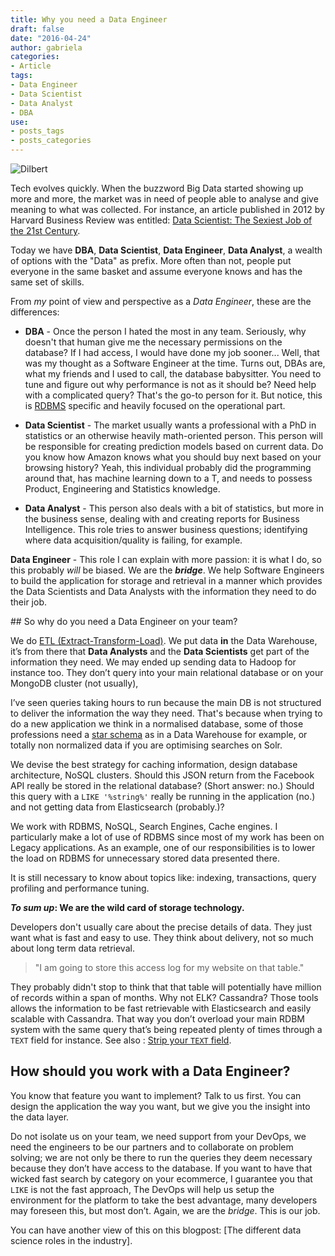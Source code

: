 ```yaml
---
title: Why you need a Data Engineer
draft: false
date: "2016-04-24"
author: gabriela
categories:
- Article
tags:
- Data Engineer
- Data Scientist
- Data Analyst
- DBA
use:
- posts_tags
- posts_categories
---
```


<p style="align:center"><img src="http://i.stack.imgur.com/yZQgZ.gif" alt="Dilbert" class="img-thumbnail"></p>

Tech evolves quickly. When the buzzword Big Data started showing up more and more, the market was in need of people able to analyse and give meaning to what was collected. For instance, an article published in 2012 by Harvard Business Review was entitled: [Data Scientist: The Sexiest Job of the 21st Century](https://hbr.org/2012/10/data-scientist-the-sexiest-job-of-the-21st-century/).

Today we have **DBA**, **Data Scientist**, **Data Engineer**, **Data Analyst**, a wealth of options with the "Data" as prefix. More often than not, people put everyone in the same basket and assume everyone knows and has the same set of skills.

From _my_ point of view and perspective as a _Data Engineer_, these are the differences:

* **DBA** - Once the person I hated the most in any team. Seriously, why doesn't that human give me the necessary permissions on the database? If I had access, I would have done my job sooner... Well, that was my thought as a Software Engineer at the time. Turns out, DBAs are, what my friends and I used to call, the database babysitter. You need to tune and figure out why performance is not as it should be? Need help with a complicated query? That's the go-to person for it. But notice, this is [RDBMS](https://en.wikipedia.org/wiki/Relational_database_management_system) specific and heavily focused on the operational part.

* **Data Scientist** - The market usually wants a professional with a PhD in statistics or an otherwise heavily math-oriented person. This person will be responsible for creating prediction models based on current data. Do you know how Amazon knows what you should buy next based on your browsing history? Yeah, this individual probably did the programming around that, has machine learning down to a T, and needs to possess Product, Engineering and Statistics knowledge.

* **Data Analyst** - This person also deals with a bit of statistics, but more in the business sense, dealing with and creating reports for Business Intelligence. This role tries to answer business questions; identifying where data acquisition/quality is failing, for example.

**Data Engineer** - This role I can explain with more passion: it is what I do, so this probably _will_ be biased. We are the **_bridge_**. We help Software Engineers to build the application for storage and retrieval in a manner which provides the Data Scientists and Data Analysts with the information they need to do their job.

## So why do you need a Data Engineer on your team?

We do [ETL (Extract-Transform-Load)](https://en.wikipedia.org/wiki/Extract,_transform,_load). We put data **in** the Data Warehouse, it’s from there that **Data Analysts** and the **Data Scientists** get part of the information they need. We may ended up sending data to Hadoop for instance too. They don’t query into your main relational database or on your MongoDB cluster (not usually),

I’ve seen queries taking hours to run because the main DB is not structured to deliver the information the way they need. That's because when trying to do a new application we think in a normalised database, some of those professions need a [star schema](https://en.wikipedia.org/wiki/Star_schema) as in a Data Warehouse for example, or totally non normalized data if you are optimising searches on Solr.

We devise the best strategy for caching information, design database architecture, NoSQL clusters. Should this JSON return from the Facebook API really be stored in the relational database? (Short answer: no.) Should this query with a `LIKE '%string%'` really be running in the application (no.) and not getting data from Elasticsearch (probably.)?

We work with RDBMS, NoSQL, Search Engines, Cache engines. I particularly make a lot of use of RDBMS since most of my work has been on Legacy applications. As an example, one of our responsibilities is to lower the load on RDBMS for unnecessary stored data presented there.

It is still necessary to know about topics like: indexing, transactions, query profiling and performance tuning.

**_To sum up_: We are the wild card of storage technology.**

Developers don't usually care about the precise details of data. They just want what is fast and easy to use. They think about delivery, not so much about long term data retrieval.

> "I am going to store this access log for my website on that table."

They probably didn't stop to think that that table will potentially have million of records within a span of months. Why not ELK? Cassandra? Those tools allows the information to be fast retrievable with Elasticsearch and easily scalable with Cassandra. That way you don’t overload your main RDBM system with the same query that’s being repeated plenty of times through a `TEXT` field for instance. See also : [Strip your `TEXT` field](http://gabriela.io/blog/2015/04/27/strip-your-text-field/).

## How should you work with a Data Engineer?

You know that feature you want to implement? Talk to us first. You can design the application the way you want, but we give you the insight into the data layer.

Do not isolate us on your team, we need support from your DevOps, we need the engineers to be our partners and to collaborate on problem solving; we are not only be there to run the queries they deem necessary because they don’t have access to the database. If you want to have that wicked fast search by category on your ecommerce, I guarantee you that `LIKE` is not the fast approach, The DevOps will help us setup the environment for the platform to take the best advantage, many developers may foreseen this, but most don’t. Again, we are the _bridge_. This is our job.

You can have another view of this on this blogpost: [The different data science roles in the industry].